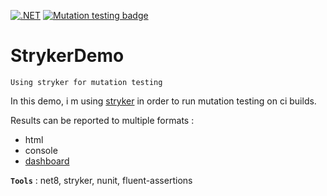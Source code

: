 [![.NET](https://github.com/aimenux/MutationTestingDemo/actions/workflows/ci.yml/badge.svg)](https://github.com/aimenux/StrykerDemo/actions/workflows/ci.yml)
[![Mutation testing badge](https://img.shields.io/endpoint?style=flat&url=https%3A%2F%2Fbadge-api.stryker-mutator.io%2Fgithub.com%2Faimenux%StrykerDemo%2FV0.0.1)](https://dashboard.stryker-mutator.io/reports/github.com/aimenux/MutationTestingDemo/V1.0)
# StrykerDemo
```
Using stryker for mutation testing
```

In this demo, i m using [stryker](https://github.com/stryker-mutator/stryker-net) in order to run mutation testing on ci builds.

Results can be reported to multiple formats :
- html
- console
- [dashboard](https://dashboard.stryker-mutator.io/reports/github.com/aimenux/StrykerDemo/v1#mutant)

**`Tools`** : net8, stryker, nunit, fluent-assertions